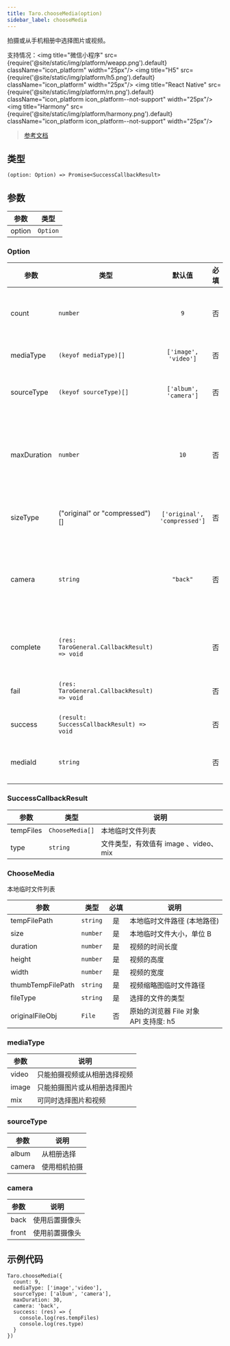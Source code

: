 ```yaml
---
title: Taro.chooseMedia(option)
sidebar_label: chooseMedia
---
```


拍摄或从手机相册中选择图片或视频。

支持情况：<img title="微信小程序" src={require('@site/static/img/platform/weapp.png').default} className="icon_platform" width="25px"/> <img title="H5" src={require('@site/static/img/platform/h5.png').default} className="icon_platform" width="25px"/> <img title="React Native" src={require('@site/static/img/platform/rn.png').default} className="icon_platform icon_platform--not-support" width="25px"/> <img title="Harmony" src={require('@site/static/img/platform/harmony.png').default} className="icon_platform icon_platform--not-support" width="25px"/>

> [参考文档](https://developers.weixin.qq.com/miniprogram/dev/api/media/video/wx.chooseMedia.html)

## 类型

```tsx
(option: Option) => Promise<SuccessCallbackResult>
```

## 参数

| 参数 | 类型 |
| --- | --- |
| option | `Option` |

### Option

| 参数 | 类型 | 默认值 | 必填 | 说明 |
| --- | --- | :---: | :---: | --- |
| count | `number` | `9` | 否 | 最多可以选择的文件个数<br />API 支持度: weapp, h5 |
| mediaType | `(keyof mediaType)[]` | `['image', 'video']` | 否 | 文件类型<br />API 支持度: weapp, h5 |
| sourceType | `(keyof sourceType)[]` | `['album', 'camera']` | 否 | 图片和视频选择的来源<br />API 支持度: weapp, h5 |
| maxDuration | `number` | `10` | 否 | 拍摄视频最长拍摄时间，单位秒。时间范围为 3s 至 60s 之间<br />API 支持度: weapp |
| sizeType | ("original" or "compressed")[] | `['original', 'compressed']` | 否 | 是否压缩所选文件<br />API 支持度: weapp |
| camera | `string` | `"back"` | 否 | 仅在 sourceType 为 camera 时生效，使用前置或后置摄像头<br />API 支持度: weapp, h5 |
| complete | `(res: TaroGeneral.CallbackResult) => void` |  | 否 | 接口调用结束的回调函数（调用成功、失败都会执行） |
| fail | `(res: TaroGeneral.CallbackResult) => void` |  | 否 | 接口调用失败的回调函数 |
| success | `(result: SuccessCallbackResult) => void` |  | 否 | 接口调用成功的回调函数 |
| mediaId | `string` |  | 否 | 用来上传的input元素ID<br />API 支持度: h5 |

### SuccessCallbackResult

| 参数 | 类型 | 说明 |
| --- | --- | --- |
| tempFiles | `ChooseMedia[]` | 本地临时文件列表 |
| type | `string` | 文件类型，有效值有 image 、video、mix |

### ChooseMedia

本地临时文件列表

| 参数 | 类型 | 必填 | 说明 |
| --- | --- | :---: | --- |
| tempFilePath | `string` | 是 | 本地临时文件路径 (本地路径) |
| size | `number` | 是 | 本地临时文件大小，单位 B |
| duration | `number` | 是 | 视频的时间长度 |
| height | `number` | 是 | 视频的高度 |
| width | `number` | 是 | 视频的宽度 |
| thumbTempFilePath | `string` | 是 | 视频缩略图临时文件路径 |
| fileType | `string` | 是 | 选择的文件的类型 |
| originalFileObj | `File` | 否 | 原始的浏览器 File 对象<br />API 支持度: h5 |

### mediaType

| 参数 | 说明 |
| --- | --- |
| video | 只能拍摄视频或从相册选择视频 |
| image | 只能拍摄图片或从相册选择图片 |
| mix | 可同时选择图片和视频 |

### sourceType

| 参数 | 说明 |
| --- | --- |
| album | 从相册选择 |
| camera | 使用相机拍摄 |

### camera

| 参数 | 说明 |
| --- | --- |
| back | 使用后置摄像头 |
| front | 使用前置摄像头 |

## 示例代码

```tsx
Taro.chooseMedia({
  count: 9,
  mediaType: ['image','video'],
  sourceType: ['album', 'camera'],
  maxDuration: 30,
  camera: 'back',
  success: (res) => {
    console.log(res.tempFiles)
    console.log(res.type)
  }
})
```
